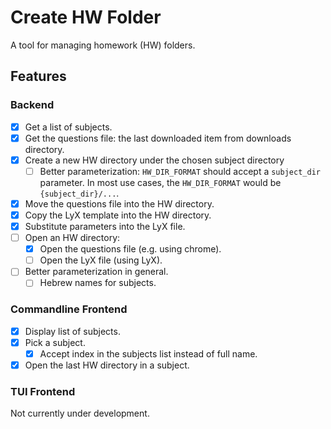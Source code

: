 # Create HW Folder
A tool for managing homework (HW) folders.

## Features
### Backend
* [x] Get a list of subjects.
* [x] Get the questions file: the last downloaded item from downloads directory.
* [x] Create a new HW directory under the chosen subject directory
  * [ ] Better parameterization:
        `HW_DIR_FORMAT` should accept a `subject_dir` parameter.
        In most use cases, the `HW_DIR_FORMAT` would be `{subject_dir}/...`.
* [x] Move the questions file into the HW directory.
* [x] Copy the LyX template into the HW directory.
* [x] Substitute parameters into the LyX file.
* [ ] Open an HW directory:
  * [x] Open the questions file (e.g. using chrome).
  * [ ] Open the LyX file (using LyX).
* [ ] Better parameterization in general.
  * [ ] Hebrew names for subjects.

### Commandline Frontend
* [x] Display list of subjects.
* [x] Pick a subject.
  * [x] Accept index in the subjects list instead of full name.
* [x] Open the last HW directory in a subject.

### TUI Frontend
Not currently under development.
